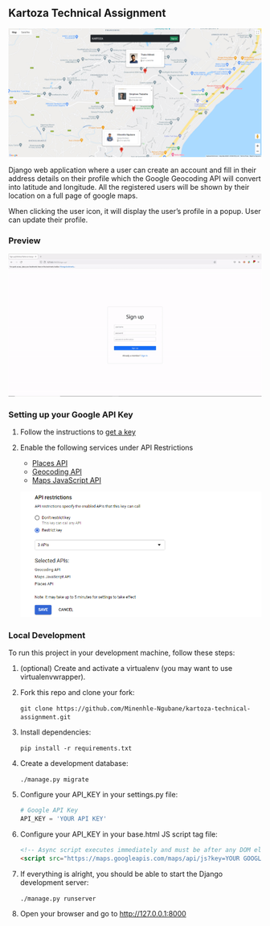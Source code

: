 ## Kartoza Technical Assignment
![](hero-image.png)

Django web application where a user can create an account and fill in their address details on their profile which the Google Geocoding API will convert into latitude and longitude. All the registered users will be shown by their location on a full page of google maps. 

When clicking the user icon, it will display the user’s profile in a popup. User can update their profile.

### Preview
![](kartoza-assignment-demo.gif)

### Setting up your Google API Key
1. Follow the instructions to [get a key](https://developers.google.com/maps/documentation/javascript/get-api-key "get a key")

2. Enable the following services under API Restrictions
    - [Places API](https://developers.google.com/maps/documentation/places/web-service/overview "Places API")
    - [Geocoding API](https://developers.google.com/maps/documentation/geocoding/overview "Geocoding API")
    - [Maps JavaScript API](https://developers.google.com/maps/documentation/javascript/overview "Maps JavaScript API")

    ![](api-restrictions.png)


### Local Development
To run this project in your development machine, follow these steps:

1. (optional) Create and activate a virtualenv (you may want to use virtualenvwrapper).

2. Fork this repo and clone your fork:

    `git clone https://github.com/Minenhle-Ngubane/kartoza-technical-assignment.git`

3. Install dependencies:

    `pip install -r requirements.txt`

4. Create a development database:

    `./manage.py migrate`

5. Configure your API_KEY in your settings.py file:

    ```python
    # Google API Key
    API_KEY = 'YOUR API KEY'
    ```

6. Configure your API_KEY in your base.html JS script tag file:
    ```html
    <!-- Async script executes immediately and must be after any DOM elements used in callback. -->
    <script src="https://maps.googleapis.com/maps/api/js?key=YOUR GOOGLE API KEY GOES HERE&libraries=places&callback=initMap"async></script>
    ```

7. If everything is alright, you should be able to start the Django development server:

    `./manage.py runserver`

8. Open your browser and go to http://127.0.0.1:8000

